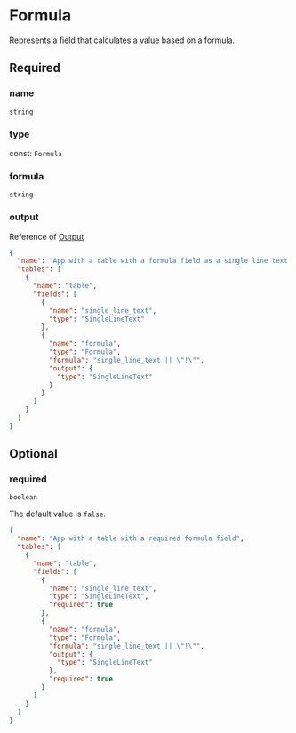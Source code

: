 # Formula

Represents a field that calculates a value based on a formula.

## Required

### name

`string`

### type

const: `Formula`

### formula

`string`

### output

Reference of [Output](/api/table/field/formula/output)

```json
{
  "name": "App with a table with a formula field as a single line text and an concatenation",
  "tables": [
    {
      "name": "table",
      "fields": [
        {
          "name": "single_line_text",
          "type": "SingleLineText"
        },
        {
          "name": "formula",
          "type": "Formula",
          "formula": "single_line_text || \"!\"",
          "output": {
            "type": "SingleLineText"
          }
        }
      ]
    }
  ]
}
```

## Optional

### required

`boolean`

The default value is `false`.

```json
{
  "name": "App with a table with a required formula field",
  "tables": [
    {
      "name": "table",
      "fields": [
        {
          "name": "single_line_text",
          "type": "SingleLineText",
          "required": true
        },
        {
          "name": "formula",
          "type": "Formula",
          "formula": "single_line_text || \"!\"",
          "output": {
            "type": "SingleLineText"
          },
          "required": true
        }
      ]
    }
  ]
}
```
